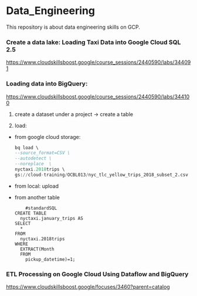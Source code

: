# Data_Engineering

This repository is about data engineering skills on GCP.

### Create a data lake: Loading Taxi Data into Google Cloud SQL 2.5
https://www.cloudskillsboost.google/course_sessions/2440590/labs/344091





### Loading data into BigQuery:
https://www.cloudskillsboost.google/course_sessions/2440590/labs/344100
  1. create a dataset under a project -> create a table
  
  2. load: 
  
   - from google cloud storage: 
        ```sql
        bq load \
        --source_format=CSV \
        --autodetect \
        --noreplace  \
        nyctaxi.2018trips \
        gs://cloud-training/OCBL013/nyc_tlc_yellow_trips_2018_subset_2.csv
        ```
   - from local:
        upload

   - from another table
        ```
            #standardSQL
        CREATE TABLE
          nyctaxi.january_trips AS
        SELECT
          *
        FROM
          nyctaxi.2018trips
        WHERE
          EXTRACT(Month
          FROM
            pickup_datetime)=1;
       ```
### ETL Processing on Google Cloud Using Dataflow and BigQuery
https://www.cloudskillsboost.google/focuses/3460?parent=catalog
